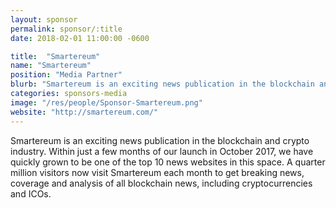 ```yaml
---
layout: sponsor
permalink: sponsor/:title
date: 2018-02-01 11:00:00 -0600

title:  "Smartereum"
name: "Smartereum"
position: "Media Partner"
blurb: "Smartereum is an exciting news publication in the blockchain and crypto industry."
categories: sponsors-media
image: "/res/people/Sponsor-Smartereum.png"
website: "http://smartereum.com/"
---
```


Smartereum is an exciting news publication in the blockchain and crypto industry. Within just a few months of our launch in October 2017, we have quickly grown to be one of the top 10 news websites in this space. A quarter million visitors now visit Smartereum each month to get breaking news, coverage and analysis of all blockchain news, including cryptocurrencies and ICOs.